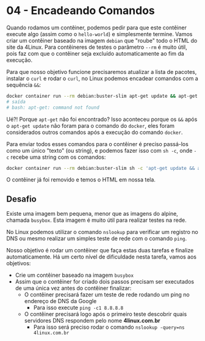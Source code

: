# 04 - Encadeando Comandos

Quando rodamos um contêiner, podemos pedir para que este contêiner execute algo (assim como o `hello-world`) e simplesmente termine. Vamos criar um contêiner baseado na imagem `debian` que "roube" todo o HTML do site da 4Linux. Para contêineres de testes o parâmetro `--rm` é muito útil, pois faz com que o contêiner seja excluído automaticamente ao fim da execução.

Para que nosso objetivo funcione precisaremos atualizar a lista de pacotes, instalar o `curl` e rodar o `curl`, no Linux podemos encadear comandos com a sequência `&&`:

```bash
docker container run --rm debian:buster-slim apt-get update && apt-get install -y curl && curl -L 4linux.com.br
# saída
# bash: apt-get: command not found
```

Ué?! Porque `apt-get` não foi encontrado? Isso aconteceu porque os `&&` após o `apt-get update` não foram para o comando do `docker`, eles foram considerados outros comandos após a execução do comando `docker`.

Para enviar todos esses comandos para o contêiner é preciso passá-los como um único "texto" (ou string), e podemos fazer isso com `sh -c`, onde `-c` recebe uma string com os comandos:

```bash
docker container run --rm debian:buster-slim sh -c 'apt-get update && apt-get install -y curl && curl -L 4linux.com.br'
```

O contêiner já foi removido e temos o HTML em nossa tela.

## Desafio

Existe uma imagem bem pequena, menor que as imagens do alpine, chamada `busybox`. Esta imagem é muito útil para realizar testes na rede.

No Linux podemos utilizar o comando `nslookup` para verificar um registro no DNS ou mesmo realizar um simples teste de rede com o comando `ping`.

Nosso objetivo é rodar um contêiner que faça estas duas tarefas e finalize automaticamente. Há um certo nível de dificuldade nesta tarefa, vamos aos objetivos:

- Crie um contêiner baseado na imagem `busybox`
- Assim que o contêiner for criado dois passos precisam ser executados de uma única vez antes do contêiner finalizar:
  - O contêiner precisará fazer um teste de rede rodando um ping no endereço de DNS da Google
    - Para isso execute `ping -c1 8.8.8.8`
  - O contêiner precisará logo após o primeiro teste descobrir quais servidores DNS respondem pelo nome **4linux.com.br**
    - Para isso será preciso rodar o comando `nslookup -query=ns 4linux.com.br`
